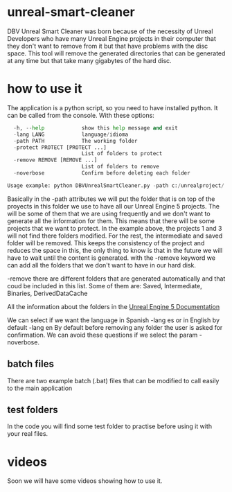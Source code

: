 # unreal-smart-cleaner
DBV Unreal Smart Cleaner was born because of the necessity of Unreal Developers who have many Unreal Engine projects in their computer that they don't want to remove from it but that have problems with the disc space. This tool will remove the generated directories that can be generated at any time but that take many gigabytes of the hard disc.

# how to use it
The application is a python script, so you need to have installed python. It can be called from the console. With these options:
```python
  -h, --help            show this help message and exit
  -lang LANG            language/idioma
  -path PATH            The working folder
  -protect PROTECT [PROTECT ...]
                        List of folders to protect
  -remove REMOVE [REMOVE ...]
                        List of folders to remove
  -noverbose            Confirm before deleting each folder

Usage example: python DBVUnrealSmartCleaner.py -path c:/unrealproject/ -protect project1 project3 -remove intermediate saved
```
Basically in the 
-path attributes we will put the folder that is on top of the proyects in this folder we use to have all our Unreal Engine 5 projects. The will be some of them that we are using frequently and we don't want to generate all the information for them. This means that there will be some projects that we want to protect. In the example above, the projects 1 and 3 will not find there folders modified. For the rest, the intermediate and saved folder will be removed. This keeps the consistency of the project and reduces the space in this, the only thing to know is that in the future we will have to wait until the content is generated. with the -remove keyword we can add all the folders that we don't want to have in our hard disk.

-remove there are different folders that are generated automatically and that coud be included in this list. Some of them are: Saved, Intermediate, Binaries, DerivedDataCache

All the information about the folders in the [Unreal Engine 5 Documentation](https://docs.unrealengine.com/5.0/en-US/unreal-engine-directory-structure/)

We can select if we want the language in Spanish -lang es or in English by default -lang en
By default before removing any folder the user is asked for confirmation. We can avoid these questions if we select the param -noverbose.

## batch files
There are two example batch (.bat) files that can be modified to call easily to the main application

## test folders
In the code you will find some test folder to practise before using it with your real files.

# videos
Soon we will have some videos showing how to use it.
